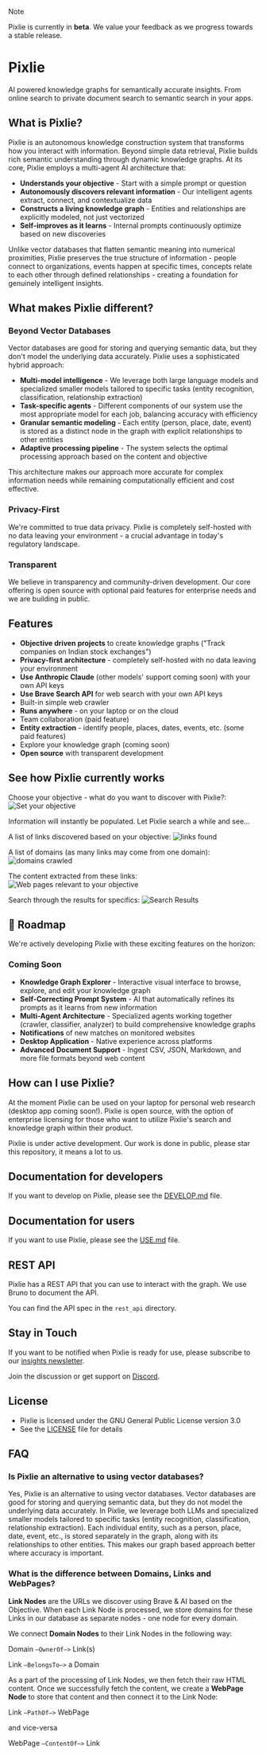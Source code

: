 > [!NOTE]  
> Pixlie is currently in **beta**. We value your feedback as we progress towards a stable release.

# Pixlie

AI powered knowledge graphs for semantically accurate insights. From online search to private document search to semantic search in your apps.

## What is Pixlie?

Pixlie is an autonomous knowledge construction system that transforms how you interact with information. Beyond simple data retrieval, Pixlie builds rich semantic understanding through dynamic knowledge graphs.
At its core, Pixlie employs a multi-agent AI architecture that:

- **Understands your objective** - Start with a simple prompt or question
- **Autonomously discovers relevant information** - Our intelligent agents extract, connect, and contextualize data
- **Constructs a living knowledge graph** - Entities and relationships are explicitly modeled, not just vectorized
- **Self-improves as it learns** - Internal prompts continuously optimize based on new discoveries

Unlike vector databases that flatten semantic meaning into numerical proximities, Pixlie preserves the true structure of information - people connect to organizations, events happen at specific times, concepts relate to each other through defined relationships - creating a foundation for genuinely intelligent insights.

## What makes Pixlie different?

### Beyond Vector Databases
Vector databases are good for storing and querying semantic data, but they don't model the underlying data accurately. Pixlie uses a sophisticated hybrid approach:

- **Multi-model intelligence** - We leverage both large language models and specialized smaller models tailored to specific tasks (entity recognition, classification, relationship extraction)
- **Task-specific agents** - Different components of our system use the most appropriate model for each job, balancing accuracy with efficiency
- **Granular semantic modeling** - Each entity (person, place, date, event) is stored as a distinct node in the graph with explicit relationships to other entities
- **Adaptive processing pipeline** - The system selects the optimal processing approach based on the content and objective

This architecture makes our approach more accurate for complex information needs while remaining computationally efficient and cost effective.

### Privacy-First
We're committed to true data privacy. Pixlie is completely self-hosted with no data leaving your environment - a crucial advantage in today's regulatory landscape.

### Transparent
We believe in transparency and community-driven development. Our core offering is open source with optional paid features for enterprise needs and we are building in public.

## Features

- **Objective driven projects** to create knowledge graphs ("Track companies on Indian stock exchanges")
- **Privacy-first architecture** - completely self-hosted with no data leaving your environment
- **Use Anthropic Claude** (other models' support coming soon) with your own API keys
- **Use Brave Search API** for web search with your own API keys
- Built-in simple web crawler
- **Runs anywhere** - on your laptop or on the cloud
- Team collaboration (paid feature)
- **Entity extraction** - identify people, places, dates, events, etc. (some paid features)
- Explore your knowledge graph (coming soon)
- **Open source** with transparent development


## See how Pixlie currently works

Choose your objective - what do you want to discover with Pixlie?:
![Set your objective](https://pixlie.com/images/screenshots/pixlie-screenshot-objective.png)

Information will instantly be populated. Let Pixlie search a while and see...


A list of links discovered based on your objective:
![links found](https://pixlie.com/images/screenshots/pixlie-screenshot-links.png?v=2)

A list of domains (as many links may come from one domain):
![domains crawled](https://pixlie.com/images/screenshots/pixlie-screenshot-domains.png?v=2)

The content extracted from these links:
![Web pages relevant to your objective](https://pixlie.com/images/screenshots/pixlie-screenshot-webpages.png)

Search through the results for specifics:
![Search Results](https://pixlie.com/images/screenshots/pixlie-screenshot-search-resultsv0-2-0.png)

## 🚀 Roadmap
We're actively developing Pixlie with these exciting features on the horizon:

### Coming Soon

- **Knowledge Graph Explorer** - Interactive visual interface to browse, explore, and edit your knowledge graph
- **Self-Correcting Prompt System** - AI that automatically refines its prompts as it learns from new information
- **Multi-Agent Architecture** - Specialized agents working together (crawler, classifier, analyzer) to build comprehensive knowledge graphs
- **Notifications** of new matches on monitored websites
- **Desktop Application** - Native experience across platforms
- **Advanced Document Support** - Ingest CSV, JSON, Markdown, and more file formats beyond web content

## How can I use Pixlie?

At the moment Pixlie can be used on your laptop for personal web research (desktop app coming soon!). Pixlie is open source, with the option of enterprise licensing for those who want to utilize Pixlie's search and knowledge graph within their product. 

Pixlie is under active development. Our work is done in public, please star this repository, it means a lot to us.

## Documentation for developers

If you want to develop on Pixlie, please see the [DEVELOP.md](DEVELOP.md) file.

## Documentation for users

If you want to use Pixlie, please see the [USE.md](USE.md) file.

## REST API

Pixlie has a REST API that you can use to interact with the graph. We use Bruno to document the API.

You can find the API spec in the `rest_api` directory.

## Stay in Touch

If you want to be notified when Pixlie is ready for use, please subscribe to
our [insights newsletter](https://pixlie.com/insights).

Join the discussion or get support on [Discord](https://discord.gg/5W9U9RPTGp).

## License

- Pixlie is licensed under the GNU General Public License version 3.0
- See the [LICENSE](LICENSE) file for details

## FAQ

### Is Pixlie an alternative to using vector databases?

Yes, Pixlie is an alternative to using vector databases. Vector databases are good for storing and querying semantic
data, but they do not model the underlying data accurately. In Pixlie, we leverage both LLMs and specialized smaller models tailored to specific tasks (entity recognition, classification, relationship extraction). Each individual entity, such as a person, place, date, event, etc., is stored separately in the graph, along with its relationships to other entities. This makes our graph based approach better where accuracy is important.

### What is the difference between Domains, Links and WebPages?
**Link Nodes** are the URLs we discover using Brave & AI based on the Objective. When each Link Node is processed, we store domains for these Links in our database as separate nodes - one node for every domain.

We connect **Domain Nodes** to their Link Nodes in the following way:

Domain `—OwnerOf—>` Link(s)

Link `—BelongsTo—>` a Domain

As a part of the processing of Link Nodes, we then fetch their raw HTML content. Once we successfully fetch the content, we create a **WebPage Node** to store that content and then connect it to the Link Node:

Link `—PathOf—>` WebPage

and vice-versa

WebPage `—ContentOf—>` Link
